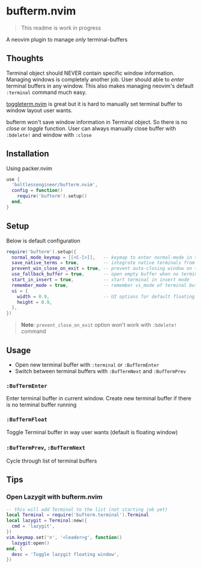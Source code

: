 # bufterm.nvim

> This readme is work in progress

A neovim plugin to manage *only* terminal-buffers

## Thoughts

Terminal object should NEVER contain specific window information.
Managing windows is completely another job.
User should able to *enter* terminal buffers in any window.
This also makes managing neovim's default `:terminal` command much easy.

[toggleterm.nvim](https://github.com/akinsho/toggleterm.nvim) is great but it is hard to manually set terminal buffer to window layout user wants.

bufterm won't save window information in Terminal object. So there is no *close* or *toggle* function. User can always manually close buffer with `:bdelete!` and window with `:close`

## Installation

Using packer.nvim

```lua
use {
  'boltlessengineer/bufterm.nvim',
  config = function()
    require('bufterm').setup()
  end,
}
```

## Setup

Below is default configuration

```lua
require('bufterm').setup({
  normal_mode_keymap = [[<C-[>]],   -- keymap to enter normal-mode in terminal buffers
  save_native_terms = true,         -- integrate native terminals from `:terminal` command
  prevent_win_close_on_exit = true, -- prevent auto-closing window on terminal exit
  use_fallback_buffer = true,       -- open empty buffer when no terminal window left
  start_in_insert = true,           -- start terminal in insert mode
  remember_mode = true,             -- remember vi_mode of terminal buffer
  ui = {
    width = 0.9,                    -- UI options for default floating window
    height = 0.9,
  },
})
```
> **Note**: `prevent_close_on_exit` option won't work with `:bdelete!` command

## Usage

- Open new terminal buffer with `:terminal` or `:BufTermEnter`
- Switch between terminal buffers with `:BufTermNext` and `:BufTermPrev`

### `:BufTermEnter`

Enter terminal buffer in current window.
Create new terminal buffer if there is no terminal buffer running

### `:BufTermFloat`

Toggle Terminal buffer in way user wants (default is floating window)

### `:BufTermPrev`, `:BufTermNext`

Cycle through list of terminal buffers

## Tips

### Open Lazygit with bufterm.nvim

```lua
-- this will add Terminal to the list (not starting job yet)
local Terminal = require('bufterm.terminal').Terminal
local lazygit = Terminal:new({
  cmd = 'lazygit',
})
vim.keymap.set('n', '<leader>g', function()
  lazygit:open()
end, {
  desc = 'Toggle lazygit floating window',
})
```
